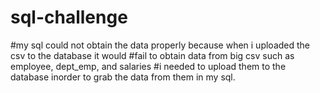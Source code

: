 # sql-challenge
#my sql could not obtain the data properly because when i uploaded the csv to the database it would 
#fail to obtain data from big csv such as employee, dept_emp, and salaries
#i needed to upload them to the database inorder to grab the data from them in my sql.

